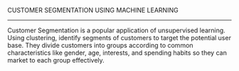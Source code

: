 CUSTOMER SEGMENTATION USING MACHINE LEARNING
<hr>
Customer Segmentation is a popular application of unsupervised learning. Using clustering, identify segments of customers to target the potential user base. They divide customers into groups according to common characteristics like gender, 
age, interests, and spending habits so they can market to each group effectively.

